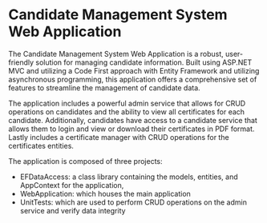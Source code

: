 # Candidate Management System Web Application
The Candidate Management System Web Application is a robust, user-friendly solution for managing candidate information. Built using ASP.NET MVC and utilizing a Code First approach with Entity Framework and utilizing asynchronous programming, this application offers a comprehensive set of features to streamline the management of candidate data. 

The application includes a powerful admin service that allows for CRUD operations on candidates and the ability to view all certificates for each candidate. Additionally, candidates have access to a candidate service that allows them to login and view or download their certificates in PDF format. Lastly includes a certificate manager with CRUD operations for the certificates entities.

The application is composed of three projects: 
  - EFDataAccess: a class library containing the models, entities, and AppContext for the application, 
  - WebApplication: which houses the main application
  - UnitTests: which are used to perform CRUD operations on the admin service and verify data integrity

